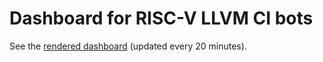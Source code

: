 # Dashboard for RISC-V LLVM CI bots

See the [rendered dashboard](https://igalia.github.io/riscv-llvm-ci/) (updated
every 20 minutes).
